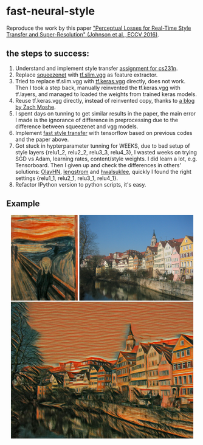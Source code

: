 # fast-neural-style

Reproduce the work by this paper ["Perceptual Losses for Real-Time Style Transfer and Super-Resolution" (Johnson et al., ECCV 2016)](http://www.cv-foundation.org/openaccess/content_cvpr_2016/papers/Gatys_Image_Style_Transfer_CVPR_2016_paper.pdf).

## the steps to success:
1. Understand and implement style transfer [assignment for cs231n](http://cs231n.github.io/assignments2017/assignment3/).
2. Replace [squeezenet](https://github.com/zhangguobin/cs231n/blob/master/assignment3/cs231n/classifiers/squeezenet.py) with [tf.slim.vgg](https://github.com/tensorflow/models/blob/master/research/slim/nets/vgg.py) as feature extractor.
3. Tried to replace tf.slim.vgg with [tf.keras.vgg](https://github.com/tensorflow/tensorflow/blob/master/tensorflow/python/keras/applications/vgg16.py) directly, does not work. Then I took a step back, manually reinvented the tf.keras.vgg with tf.layers, and managed to loaded the weights from trained keras models.
4. Reuse tf.keras.vgg directly, instead of reinvented copy, thanks to [a blog by Zach Moshe](http://zachmoshe.com/2017/11/11/use-keras-models-with-tf.html).
5. I spent days on tunning to get similar results in the paper, the main error I made is the ignorance of difference in preprocessing due to the difference between squeezenet and vgg models.
6. Implement [fast style transfer](https://github.com/jcjohnson/fast-neural-style) with tensorflow based on previous codes and the paper above.
7. Got stuck in hypterparameter tunning for WEEKS, due to bad setup of style layers {relu1_2, relu2_2, relu3_3, relu4_3}, I wasted weeks on trying SGD vs Adam, learning rates, content/style weights. I did learn a lot, e.g. Tensorboard. Then I given up and check the differences in others' solutions: [OlavHN](https://github.com/OlavHN/fast-neural-style), [lengstrom](https://github.com/lengstrom/fast-style-transfer) and [hwalsuklee](https://github.com/hwalsuklee/tensorflow-fast-style-transfer), quickly I found the right settings {relu1_1, relu2_1, relu3_1, relu4_1}.
8. Refactor IPython version to python scripts, it's easy.

## Example
<div align='center'>
  <img src='examples/styles/the_scream.jpg' height="225px">
  <img src='examples/contents/tubingen.jpg' height="225px">
  <img src='examples/outputs/tubingen_scream.jpg' height="360px">
</div>
